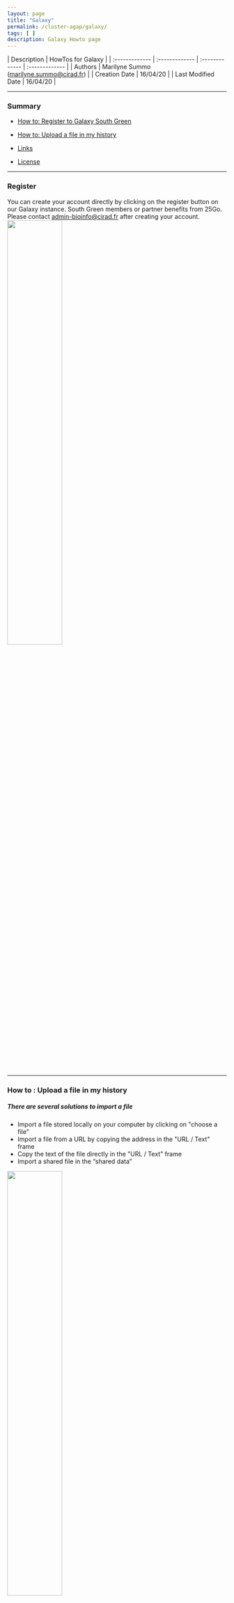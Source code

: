 ```yaml
--- 
layout: page
title: "Galaxy"
permalink: /cluster-agap/galaxy/
tags: [ ]
description: Galaxy Howto page
---
```


| Description | HowTos for Galaxy |
| :------------- | :------------- | :------------- | :------------- |
| Authors | Marilyne Summo (marilyne.summo@cirad.fr)  |
| Creation Date | 16/04/20 |
| Last Modified Date | 16/04/20  |


-----------------------

### Summary

<!-- TOC depthFrom:2 depthTo:2 withLinks:1 updateOnSave:1 orderedList:0 -->
* [How to: Register to Galaxy South Green](#register)
* [How to: Upload a file in my history](#upload)



* [Links](#links)
* [License](#license)


-----------------------

<a name="register"></a>
### Register

You can create your account directly by clicking on the register button on our Galaxy instance. 
South Green members or partner benefits from 25Go. Please contact admin-bioinfo@cirad.fr after creating your account.
<img width="50%" class="img-responsive" src="{{ site.url }}/images/galaxy_register.png"/>

-----------------------


<a name="upload"></a>
### How to : Upload a file in my history

##### There are several solutions to import a file

* Import a file stored locally on your computer by clicking on "choose a file"
* Import a file from a URL by copying the address in the "URL / Text" frame
* Copy the text of the file directly in the "URL / Text" frame
* Import a shared file in the “shared data”

<img width="50%" class="img-responsive" src="{{ site.url }}/images/galaxy_upload.png"/>

When loading a file, Galaxy can detect type automatically but you can also choose the type of your file (txt, fasta,…).
<img width="50%" class="img-responsive" src="{{ site.url }}/images/galaxy_filetype.png"/>

To import files from shared data go to "Shared Data" => " Data Libraries "
Select the files you want to import and click the " To history " button.

Monitoring of imports in your history:

* Blue: job has been submitted
* Yellow: the job is being processed
* Green: the job ended successfully
* Red: the job is in error

You can have as many historie as you want and switch between histories. However, we recommend that you organize your data as follows :
1 history = 1 analysis
and to name the history in a recognizable way.




-----------------------
<a name="howto-11"></a>
### How to : Cite the Itrop platform in your publications

Please just copy the following sentence:

`The authors acknowledge the IRD itrop HPC (South Green Platform) at IRD montpellier for providing HPC  resources that have contributed to the research results reported within this paper.
    URL: https://bioinfo.ird.fr/- http://www.southgreen.fr` 

-----------------------

### Links
<a name="links"></a>

* Related courses : [Linux for Dummies](https://southgreenplatform.github.io/trainings/linux/)
* Related courses : [HPC](https://southgreenplatform.github.io/trainings/HPC/)
* Tutorials : [Linux Command-Line Cheat Sheet](https://southgreenplatform.github.io/trainings/linux/linuxTuto/)

-----------------------

### License
<a name="license"></a>

<div>
The resource material is licensed under the Creative Commons Attribution 4.0 International License (<a href="http://creativecommons.org/licenses/by-nc-sa/4.0/">here</a>).
<center><img width="25%" class="img-responsive" src="http://creativecommons.org.nz/wp-content/uploads/2012/05/by-nc-sa1.png"/>
</center>
</div>
                  
 
